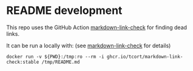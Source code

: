 # README development

This repo uses the GitHub Action [markdown-link-check](https://github.com/marketplace/actions/markdown-link-check) for finding dead links. 

It can be run a locally with: (see [markdown-link-check](https://github.com/tcort/markdown-link-check) for details)

```shell
docker run -v ${PWD}:/tmp:ro --rm -i ghcr.io/tcort/markdown-link-check:stable /tmp/README.md
```
